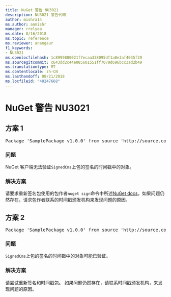```yaml
---
title: NuGet 警告 NU3021
description: NU3021 警告代码
author: mishra14
ms.author: anmishr
manager: rrelyea
ms.date: 8/16/2018
ms.topic: reference
ms.reviewer: anangaur
f1_keywords:
- NU3021
ms.openlocfilehash: 1c8999800021f7ecaa338095df1a0e3af4035f39
ms.sourcegitcommit: c643dd2c44e085601551ff7079d696bcc3ad2b49
ms.translationtype: MT
ms.contentlocale: zh-CN
ms.lasthandoff: 08/21/2018
ms.locfileid: "40247668"
---
```

# <a name="nuget-warning-nu3021"></a>NuGet 警告 NU3021

## <a name="scenario-1"></a>方案 1

<pre>Package 'SamplePackage v1.0.0' from source 'http://source.com/index.json': The primary signature's timestamp signature validation failed.</pre>

### <a name="issue"></a>问题

NuGet 客户端无法验证`SignedCms`上包的签名的时间戳中的对象。


### <a name="solution"></a>解决方案

请要求重新签名包使用的包作者`nuget sign`命令中所述[NuGet docs](https://docs.microsoft.com/en-us/nuget/create-packages/sign-a-package)。如果问题仍然存在，请求包作者联系的时间戳颁发机构来发现问题的原因。



## <a name="scenario-2"></a>方案 2

<pre>Package 'SamplePackage v1.0.0' from source 'http://source.com/index.json': The timestamp signature validation failed.</pre>

### <a name="issue"></a>问题

`SignedCms`上包的签名的时间戳中的对象可能已验证。


### <a name="solution"></a>解决方案

请尝试重新签名和时间戳包。 如果问题仍然存在，请联系时间戳颁发机构，来发现问题的原因。


